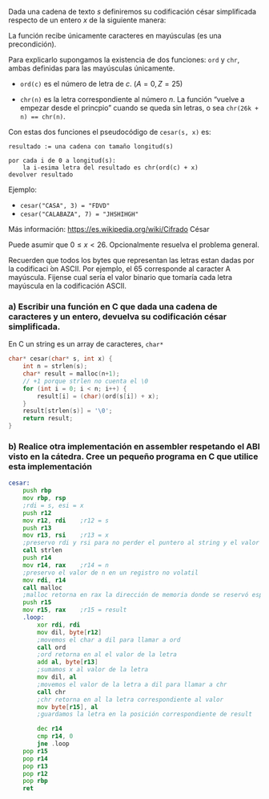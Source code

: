Dada una cadena de texto $s$ definiremos su codificación césar simplificada respecto de un entero $x$ de la siguiente manera:

La función recibe únicamente caracteres en mayúsculas (es una precondición). 

Para explicarlo supongamos la existencia de dos funciones: `ord` y `chr`, ambas definidas para las mayúsculas  únicamente.

* `ord(c)` es el número de letra de $c$. $(A = 0, Z = 25)$

* `chr(n)` es la letra correspondiente al número $n$.
La función “vuelve a empezar desde el princpio” cuando se queda sin letras, o sea `chr(26k + n) == chr(n)`.

Con estas dos funciones el pseudocódigo de `cesar(s, x)` es:
```
resultado := una cadena con tamaño longitud(s)

por cada i de 0 a longitud(s):
    la i-esima letra del resultado es chr(ord(c) + x)
devolver resultado
```
Ejemplo:

* `cesar("CASA", 3) = "FDVD"`
* `cesar("CALABAZA", 7) = "JHSHIHGH"`

Más información: https://es.wikipedia.org/wiki/Cifrado César

Puede asumir que $0 \leq x < 26$. Opcionalmente resuelva el problema general.

Recuerden que todos los bytes que representan las letras estan dadas por la codificaci ́on ASCII. Por ejemplo, el 65 corresponde al caracter A mayúscula. Fijense cual sería el valor binario que tomaría cada letra mayúscula en la codificación ASCII.

### a) Escribir una función en C que dada una cadena de caracteres y un entero, devuelva su codificación césar simplificada.

En C un string es un array de caracteres, `char*`

```c
char* cesar(char* s, int x) {
    int n = strlen(s);
    char* result = malloc(n+1); 
    // +1 porque strlen no cuenta el \0
    for (int i = 0; i < n; i++) {
        result[i] = (char)(ord(s[i]) + x);
    }
    result[strlen(s)] = '\0';
    return result;
}
```

### b) Realice otra implementación en assembler respetando el ABI visto en la cátedra. Cree un pequeño programa en C que utilice esta implementación

```asm
cesar:
    push rbp
    mov rbp, rsp
    ;rdi = s, esi = x
    push r12
    mov r12, rdi    ;r12 = s
    push r13
    mov r13, rsi    ;r13 = x
    ;preservo rdi y rsi para no perder el puntero al string y el valor de x luego de hacer calls
    call strlen
    push r14
    mov r14, rax    ;r14 = n
    ;preservo el valor de n en un registro no volatil
    mov rdi, r14
    call malloc
    ;malloc retorna en rax la dirección de memoria donde se reservó espacio
    push r15
    mov r15, rax    ;r15 = result
    .loop:
        xor rdi, rdi
        mov dil, byte[r12]
        ;movemos el char a dil para llamar a ord
        call ord
        ;ord retorna en al el valor de la letra
        add al, byte[r13]
        ;sumamos x al valor de la letra
        mov dil, al
        ;movemos el valor de la letra a dil para llamar a chr
        call chr
        ;chr retorna en al la letra correspondiente al valor
        mov byte[r15], al
        ;guardamos la letra en la posición correspondiente de result

        dec r14
        cmp r14, 0
        jne .loop
    pop r15
    pop r14
    pop r13
    pop r12
    pop rbp
    ret
```